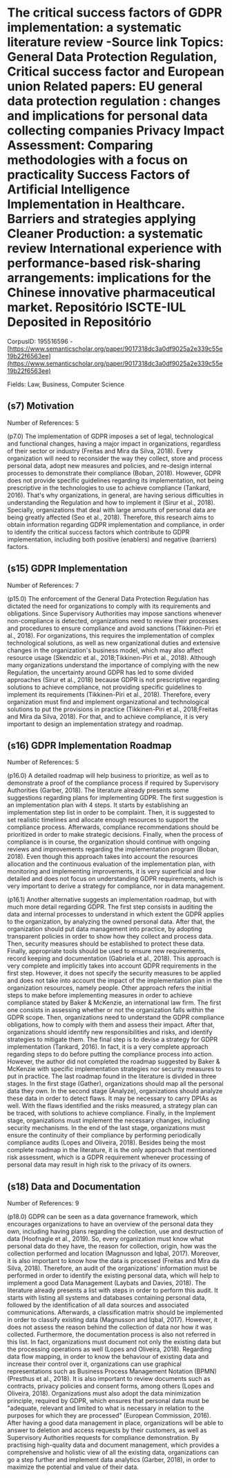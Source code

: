 # The critical success factors of GDPR implementation: a systematic literature review -Source link Topics: General Data Protection Regulation, Critical success factor and European union Related papers: EU general data protection regulation : changes and implications for personal data collecting companies Privacy Impact Assessment: Comparing methodologies with a focus on practicality Success Factors of Artificial Intelligence Implementation in Healthcare. Barriers and strategies applying Cleaner Production: a systematic review International experience with performance-based risk-sharing arrangements: implications for the Chinese innovative pharmaceutical market. Repositório ISCTE-IUL Deposited in Repositório

CorpusID: 195516596 - [https://www.semanticscholar.org/paper/9017318dc3a0df9025a2e339c55e19b22f6563ee](https://www.semanticscholar.org/paper/9017318dc3a0df9025a2e339c55e19b22f6563ee)

Fields: Law, Business, Computer Science

## (s7) Motivation
Number of References: 5

(p7.0) The implementation of GDPR imposes a set of legal, technological and functional changes, having a major impact in organizations, regardless of their sector or industry (Freitas and Mira da Silva, 2018). Every organization will need to reconsider the way they collect, store and process personal data, adopt new measures and policies, and re-design internal processes to demonstrate their compliance (Boban, 2018). However, GDPR does not provide specific guidelines regarding its implementation, not being prescriptive in the technologies to use to achieve compliance (Tankard, 2016). That's why organizations, in general, are having serious difficulties in understanding the Regulation and how to implement it (Sirur et al., 2018). Specially, organizations that deal with large amounts of personal data are being greatly affected (Seo et al., 2018). Therefore, this research aims to obtain information regarding GDPR implementation and compliance, in order to identify the critical success factors which contribute to GDPR implementation, including both positive (enablers) and negative (barriers) factors.
## (s15) GDPR Implementation
Number of References: 7

(p15.0) The enforcement of the General Data Protection Regulation has dictated the need for organizations to comply with its requirements and obligations. Since Supervisory Authorities may impose sanctions whenever non-compliance is detected, organizations need to review their processes and procedures to ensure compliance and avoid sanctions (Tikkinen-Piri et al., 2018). For organizations, this requires the implementation of complex technological solutions, as well as new organizational duties and extensive changes in the organization's business model, which may also affect resource usage (Skendzic et al., 2018;Tikkinen-Piri et al., 2018). Although many organizations understand the importance of complying with the new Regulation, the uncertainty around GDPR has led to some divided approaches (Sirur et al., 2018) because GDPR is not prescriptive regarding solutions to achieve compliance, not providing specific guidelines to implement its requirements (Tikkinen-Piri et al., 2018). Therefore, every organization must find and implement organizational and technological solutions to put the provisions in practice (Tikkinen-Piri et al., 2018;Freitas and Mira da Silva, 2018). For that, and to achieve compliance, it is very important to design an implementation strategy and roadmap.
## (s16) GDPR Implementation Roadmap
Number of References: 5

(p16.0) A detailed roadmap will help business to prioritize, as well as to demonstrate a proof of the compliance process if required by Supervisory Authorities (Garber, 2018). The literature already presents some suggestions regarding plans for implementing GDPR. The first suggestion is an implementation plan with 4 steps. It starts by establishing an implementation step list in order to be complaint. Then, it is suggested to set realistic timelines and allocate enough resources to support the compliance process. Afterwards, compliance recommendations should be prioritized in order to make strategic decisions. Finally, when the process of compliance is in course, the organization should continue with ongoing reviews and improvements regarding the implementation program (Boban, 2018). Even though this approach takes into account the resources allocation and the continuous evaluation of the implementation plan, with monitoring and implementing improvements, it is very superficial and low detailed and does not focus on understanding GDPR requirements, which is very important to derive a strategy for compliance, nor in data management.

(p16.1) Another alternative suggests an implementation roadmap, but with much more detail regarding GDPR. The first step consists in auditing the data and internal processes to understand in which extent the GDPR applies to the organization, by analyzing the owned personal data. After that, the organization should put data management into practice, by adopting transparent policies in order to show how they collect and process data. Then, security measures should be established to protect these data. Finally, appropriate tools should be used to ensure new requirements, record keeping and documentation (Gabriela et al., 2018). This approach is very complete and implicitly takes into account GDPR requirements in the first step. However, it does not specify the security measures to be applied and does not take into account the impact of the implementation plan in the organization resources, namely people. Other approach refers the initial steps to make before implementing measures in order to achieve compliance stated by Baker & McKenzie, an international law firm. The first one consists in assessing whether or not the organization falls within the GDPR scope. Then, organizations need to understand the GDPR compliance obligations, how to comply with them and assess their impact. After that, organizations should identify new responsibilities and risks, and identify strategies to mitigate them. The final step is to devise a strategy for GDPR implementation (Tankard, 2016). In fact, it is a very complete approach regarding steps to do before putting the compliance process into action. However, the author did not completed the roadmap suggested by Baker & McKenzie with specific implementation strategies nor security measures to put in practice. The last roadmap found in the literature is divided in three stages. In the first stage (Gather), organizations should map all the personal data they own. In the second stage (Analyze), organizations should analyze these data in order to detect flaws. It may be necessary to carry DPIAs as well. With the flaws identified and the risks measured, a strategy plan can be traced, with solutions to achieve compliance. Finally, in the Implement stage, organizations must implement the necessary changes, including security mechanisms. In the end of the last stage, organizations must ensure the continuity of their compliance by performing periodically compliance audits (Lopes and Oliveira, 2018). Besides being the most complete roadmap in the literature, it is the only approach that mentioned risk assessment, which is a GDPR requirement whenever processing of personal data may result in high risk to the privacy of its owners.
## (s18) Data and Documentation
Number of References: 9

(p18.0) GDPR can be seen as a data governance framework, which encourages organizations to have an overview of the personal data they own, including having plans regarding the collection, use and destruction of data (Hoofnagle et al., 2019). So, every organization must know what personal data do they have, the reason for collection, origin, how was the collection performed and location (Magnusson and Iqbal, 2017). Moreover, it is also important to know how the data is processed (Freitas and Mira da Silva, 2018). Therefore, an audit of the organizations' information must be performed in order to identify the existing personal data, which will help to implement a good Data Management (Laybats and Davies, 2018). The literature already presents a list with steps in order to perform this audit. It starts with listing all systems and databases containing personal data, followed by the identification of all data sources and associated communications. Afterwards, a classification matrix should be implemented in order to classify existing data (Magnusson and Iqbal, 2017). However, it does not assess the reason behind the collection of data nor how it was collected. Furthermore, the documentation process is also not referred in this list. In fact, organizations must document not only the existing data but the processing operations as well (Lopes and Oliveira, 2018). Regarding data flow mapping, in order to know the behaviour of existing data and increase their control over it, organizations can use graphical representations such as Business Process Management Notation (BPMN) (Presthus et al., 2018). It is also important to review documents such as contracts, privacy policies and consent forms, among others (Lopes and Oliveira, 2018). Organizations must also adopt the data minimization principle, required by GDPR, which ensures that personal data must be "adequate, relevant and limited to what is necessary in relation to the purposes for which they are processed" (European Commission, 2016). After having a good data management in place, organizations will be able to answer to deletion and access requests by their customers, as well as Supervisory Authorities requests for compliance demonstration. By practising high-quality data and document management, which provides a comprehensive and holistic view of all the existing data, organizations can go a step further and implement data analytics (Garber, 2018), in order to maximize the potential and value of their data.
